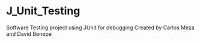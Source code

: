 # J_Unit_Testing
Software Testing project using JUnit for debugging
Created by Carlos Meza and David Benepe
